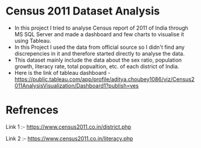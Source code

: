 # Census 2011 Dataset Analysis
- In this project I tried to analyse Census report of 2011 of India through MS SQL Server and made a dashboard and few charts to visualise it using Tableau.
- In this Project I used the data from official source so I didn't find any discrepencies in it and therefore started directly to analyse the data.
- This dataset mainly include the data about the sex ratio, population growth, literacy rate, total popualtion, etc. of each district of India.  
- Here is the link of tableau dashboard - https://public.tableau.com/app/profile/aditya.choubey1086/viz/Census2011AnalysisVisualization/Dashboard1?publish=yes

# Refrences
Link 1 :- https://www.census2011.co.in/district.php

Link 2 :- https://www.census2011.co.in/literacy.php


